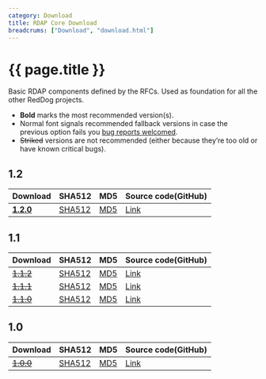 ```yaml
---
category: Download
title: RDAP Core Download
breadcrums: ["Download", "download.html"]
---
```


# {{ page.title }}

Basic RDAP components defined by the RFCs. Used as foundation for all the other RedDog projects.

- **Bold** marks the most recommended version(s).
- Normal font signals recommended fallback versions in case the previous option fails you [bug reports welcomed](https://github.com/NICMx/rdap-core/issues).
- ~~Striked~~ versions are not recommended (either because they’re too old or have known critical bugs).

## 1.2

|Download |SHA512    |MD5    |Source code(GitHub)|
|:--------|:---------|:------|:---------|
|[**1.2.0**](https://github.com/NICMx/releases/raw/master/RedDog/rdap-core-1.2.0.jar)|[SHA512](https://github.com/NICMx/releases/raw/master/RedDog/rdap-core-1.2.0.jar.sha)|[MD5](https://github.com/NICMx/releases/raw/master/RedDog/rdap-core-1.2.0.jar.md5)|[Link](https://github.com/NICMx/rdap-core/tree/v1.2.0)|

## 1.1

|Download |SHA512    |MD5    |Source code(GitHub)|
|:--------|:---------|:------|:---------|
[~~1.1.2~~](https://github.com/NICMx/releases/raw/master/RedDog/rdap-core-1.1.2.jar)|[SHA512](https://github.com/NICMx/releases/raw/master/RedDog/rdap-core-1.1.2.jar.sha)|[MD5](https://github.com/NICMx/releases/raw/master/RedDog/rdap-core-1.1.2.jar.md5)|[Link](https://github.com/NICMx/rdap-core/tree/v1.1.2)|
|[~~1.1.1~~](https://github.com/NICMx/releases/raw/master/RedDog/rdap-core-1.1.1.jar)|[SHA512](https://github.com/NICMx/releases/raw/master/RedDog/rdap-core-1.1.1.jar.sha)|[MD5](https://github.com/NICMx/releases/raw/master/RedDog/rdap-core-1.1.1.jar.md5)|[Link](https://github.com/NICMx/rdap-core/tree/v1.1.1)|
|[~~1.1.0~~](https://github.com/NICMx/releases/raw/master/RedDog/rdap-core-1.1.0.jar)|[SHA512](https://github.com/NICMx/releases/raw/master/RedDog/rdap-core-1.1.0.jar.sha)|[MD5](https://github.com/NICMx/releases/raw/master/RedDog/rdap-core-1.1.0.jar.md5)|[Link](https://github.com/NICMx/rdap-core/tree/v1.1.0)|


## 1.0

|Download |SHA512    |MD5    |Source code(GitHub)|
|:--------|:---------|:------|:---------|
|[~~1.0.0~~](https://github.com/NICMx/releases/raw/master/RedDog/rdap-core-1.0.jar)|[SHA512](https://github.com/NICMx/releases/raw/master/RedDog/rdap-core-1.0.sha)|[MD5](https://github.com/NICMx/releases/raw/master/RedDog/rdap-core-1.0.md5)|[Link](https://github.com/NICMx/rdap-core/tree/v1.0.0)|

